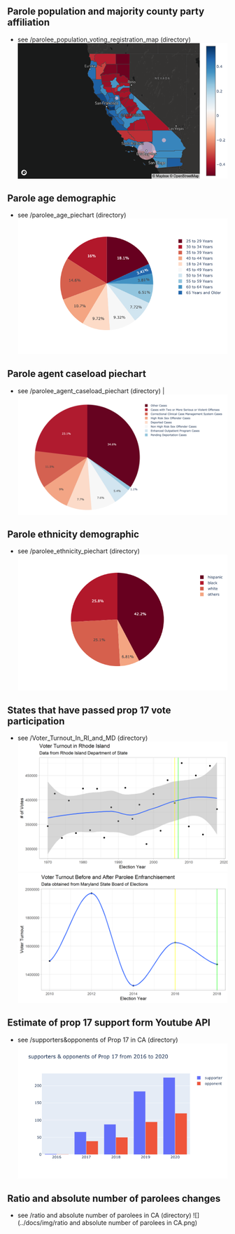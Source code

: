 ## Parole population and majority county party affiliation 
* see /parolee_population_voting_registration_map (directory) 
![](../docs/img/partisan_parole_map.png)

## Parole age demographic
* see /parolee_age_piechart (directory) 
![map_plot](../docs/img/age.png)

## Parole agent caseload piechart
* see /parolee_agent_caseload_piechart (directory) 
| ![map_plot](../docs/img/agent_caseload.png)

## Parole ethnicity demographic
* see /parolee_ethnicity_piechart (directory) 
![map_plot](../docs/img/ethnicity.png)

## States that have passed prop 17 vote participation 
* see /Voter_Turnout_In_RI_and_MD (directory) 
![](../docs/img/RI_Voter_Turnout.png)
![](../docs/img/MD_Voter_Turnout.png)

## Estimate of prop 17 support form Youtube API
* see /supporters&opponents of Prop 17 in CA (directory) 
![](../docs/img/support_analysis.png)

## Ratio and absolute number of parolees changes
* see /ratio and absolute number of parolees in CA (directory)
![](../docs/img/ratio and absolute number of parolees in CA.png)
